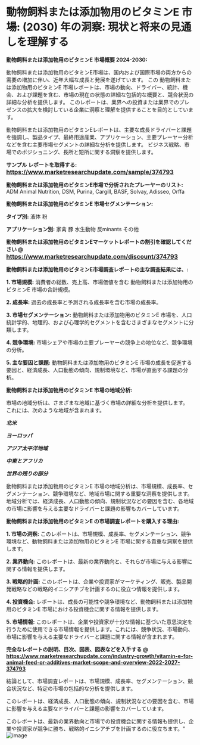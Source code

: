 # 動物飼料または添加物用のビタミンE 市場: (2030) 年の洞察: 現状と将来の見通しを理解する

<strong>動物飼料または添加物用のビタミンE 市場概要 2024-2030:</strong>

動物飼料または添加物用のビタミンE市場は、国内および国際市場の両方からの需要の増加に伴い、近年大幅な成長と発展を遂げています。 この 動物飼料または添加物用のビタミンE 市場レポートは、市場の動向、ドライバー、統計、機会、および課題を含む、市場の現在の状態の詳細な包括的な概要と、競合状況の詳細な分析を提供します。 このレポートは、業界への投資または業界でのプレゼンスの拡大を検討している企業に洞察と理解を提供することを目的としています。

動物飼料または添加物用のビタミンEレポートは、主要な成長ドライバーと課題を強調し、製品タイプ、最終用途産業、アプリケーション、主要プレーヤー分析などを含む主要市場セグメントの詳細な分析を提供します。 ビジネス戦略、市場でのポジショニング、長所と短所に関する洞察を提供します。



<strong>サンプル レポートを取得する: <a href=https://www.marketresearchupdate.com/sample/374793><font size=3 color=#0000ff>https://www.marketresearchupdate.com/sample/374793</font></a></strong>



<strong>動物飼料または添加物用のビタミンE市場で分析されたプレーヤーのリスト:</strong>
ADM Animal Nutrition, DSM, Purina, Cargill, BASF, Solvay, Adisseo, Orffa



<strong>動物飼料または添加物用のビタミンE 市場セグメンテーション:</strong>



<strong>タイプ別:</strong>
液体
粉



<strong>アプリケーション別:</strong>
家禽
豚
水生動物
反minants
その他



<strong>動物飼料または添加物用のビタミンEマーケットレポートの割引を確認してください @ <a href=https://www.marketresearchupdate.com/discount/374793><font size=3 color=#0000ff>https://www.marketresearchupdate.com/discount/374793</font></a></strong>



<strong>動物飼料または添加物用のビタミンE市場調査レポートの主な調査結果には、:</strong>



<strong>1. 市場規模:</strong> 消費者の総数、売上高、市場価値を含む 動物飼料または添加物用のビタミンE 市場の合計規模。



<strong>2. 成長率:</strong> 過去の成長率と予測される成長率を含む市場の成長率。



<strong>3. 市場セグメンテーション:</strong> 動物飼料または添加物用のビタミンE 市場を、人口統計学的、地理的、および心理学的セグメントを含むさまざまなセグメントに分類します。



<strong>4. 競争環境:</strong> 市場シェアや市場の主要プレーヤーの競争上の地位など、競争環境の分析。



<strong>5. 主な要因と課題:</strong> 動物飼料または添加物用のビタミンE 市場の成長を促進する要因と、経済成長、人口動態の傾向、規制環境など、市場が直面する課題の分析。



<strong>動物飼料または添加物用のビタミンE 市場の地域分析:</strong>

市場の地域分析は、さまざまな地域に基づく市場の詳細な分析を提供します。 これには、次のような地域が含まれます。

<em>

<strong>北米</strong></em>
<em>

<strong>ヨーロッパ</strong></em>
<em>

<strong>アジア太平洋地域</strong></em>
<em>

<strong>中東とアフリカ</strong></em>
<em>

<strong>世界の残りの部分</strong></em>

動物飼料または添加物用のビタミンE 市場の地域分析は、市場規模、成長率、セグメンテーション、競争環境など、地域市場に関する重要な洞察を提供します。 地域分析では、経済成長、人口動態の傾向、規制状況などの要因を含む、各地域の市場に影響を与える主要なドライバーと課題の影響もカバーしています。



<strong>動物飼料または添加物用のビタミンE の市場調査レポートを購入する理由:</strong>



<strong>1. 市場の洞察:</strong> このレポートは、市場規模、成長率、セグメンテーション、競争環境など、動物飼料または添加物用のビタミンE 市場に関する貴重な洞察を提供します。



<strong>2. 業界動向:</strong> このレポートは、最新の業界動向と、それらが市場に与える影響に関する情報を提供します。



<strong>3. 戦略的計画:</strong> このレポートは、企業や投資家がマーケティング、販売、製品開発戦略などの戦略的イニシアチブを計画するのに役立つ情報を提供します。



<strong>4. 投資機会:</strong> レポートは、成長の可能性や競争環境など、動物飼料または添加物用のビタミンE 市場における投資機会に関する情報を提供します。



<strong>5. 市場情報:</strong> このレポートは、企業や投資家が十分な情報に基づいた意思決定を行うために使用できる市場情報を提供します。これには、競争状況、市場動向、市場に影響を与える主要なドライバーと課題に関する情報が含まれます。



<strong><b>完全なレポートの説明、目次、図表、図表などを入手する @ <a href=https://www.marketresearchupdate.com/industry-growth/vitamin-e-for-animal-feed-or-additives-market-scope-and-overview-2022-2027-374793>https://www.marketresearchupdate.com/industry-growth/vitamin-e-for-animal-feed-or-additives-market-scope-and-overview-2022-2027-374793</a></b></strong>

結論として、市場調査レポートは、市場規模、成長率、セグメンテーション、競合状況など、特定の市場の包括的な分析を提供します。

このレポートは、経済成長、人口動態の傾向、規制状況などの要因を含む、市場に影響を与える主要なドライバーと課題の影響をカバーしています。

このレポートは、最新の業界動向と市場での投資機会に関する情報も提供し、企業や投資家が競争に勝ち、戦略的イニシアチブを計画するのに役立ちます。"
![image](https://github.com/renukap7961/renukap7961/assets/163852544/1e86b357-24e1-4ad3-82d1-673c209e282a)
